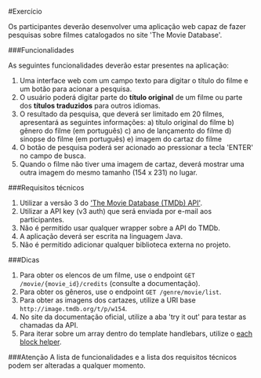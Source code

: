 #Exercício

Os participantes deverão desenvolver uma aplicação web capaz de fazer pesquisas sobre filmes catalogados no site 'The Movie Database'.

###Funcionalidades

As seguintes funcionalidades deverão estar presentes na aplicação:

1. Uma interface web com um campo texto para digitar o título do filme e um botão para acionar a pesquisa.
2. O usuário poderá digitar parte do **título original** de um filme ou parte dos **títulos traduzidos** para outros idiomas.
3. O resultado da pesquisa, que deverá ser limitado em 20 filmes, apresentará as seguintes informações: 
	a) título original do filme
	b) gênero  do filme (em português)
	c) ano de lançamento do filme
	d) sinopse do filme (em português)
	e) imagem do cartaz do filme
4. O botão de pesquisa poderá ser acionado ao pressionar a tecla 'ENTER' no campo de busca. 
5. Quando o filme não tiver uma imagem de cartaz, deverá mostrar uma outra imagem do mesmo tamanho (154 x 231) no lugar.  

###Requisitos técnicos
1. Utilizar a versão 3 do ['The Movie Database (TMDb) API'](https://www.themoviedb.org/documentation/api).
2. Utilizar a API key (v3 auth) que será enviada por e-mail aos participantes.
3. Não é permitido usar qualquer wrapper sobre a API do TMDb.
4. A aplicação deverá ser escrita na linguagem Java.
5. Não é permitido adicionar qualquer biblioteca externa no projeto.

###Dicas
1. Para obter os elencos de um filme, use o endpoint `GET /movie/{movie_id}/credits` (consulte a documentação).
2. Para obter os gêneros, use o endpoint `GET /genre/movie/list`.
3. Para obter as imagens dos cartazes, utilize a URI base `http://image.tmdb.org/t/p/w154`. 
4. No site da documentação oficial, utilize a aba 'try it out' para testar as chamadas da API. 
5. Para iterar sobre um array dentro do template handlebars, utilize o [each block helper](http://handlebarsjs.com/builtin_helpers.html).

###Atenção 
A lista de funcionalidades e a lista dos requisitos técnicos podem ser alteradas a qualquer momento. 
